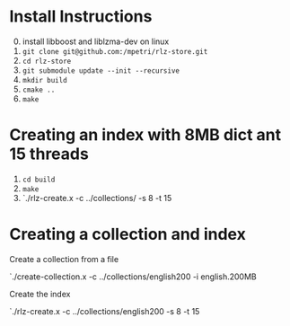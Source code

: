
# Install Instructions

0. install libboost and liblzma-dev on linux
1. `git clone git@github.com:/mpetri/rlz-store.git`
2. `cd rlz-store`
3. `git submodule update --init --recursive`
3. `mkdir build`
4. `cmake ..`
5. `make`

# Creating an index with 8MB dict ant 15 threads

1. `cd build`
2. `make`
3. `./rlz-create.x -c ../collections/<name of col> -s 8 -t 15

# Creating a collection and index

Create a collection from a file 

`./create-collection.x -c ../collections/english200 -i english.200MB

Create the index

`./rlz-create.x -c ../collections/english200 -s 8 -t 15

